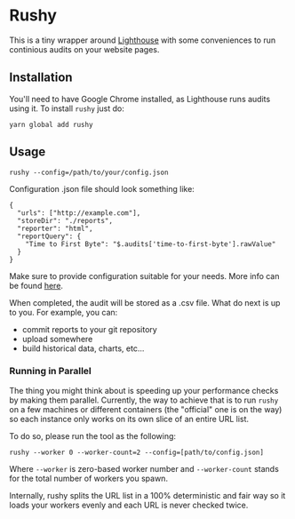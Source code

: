 # Rushy

This is a tiny wrapper around [Lighthouse](https://github.com/GoogleChrome/lighthouse) with some conveniences
to run continious audits on your website pages.

## Installation

You'll need to have Google Chrome installed, as Lighthouse runs audits using it.
To install `rushy` just do:

```
yarn global add rushy
```

## Usage

```
rushy --config=/path/to/your/config.json
```

Configuration .json file should look something like:

```
{
  "urls": ["http://example.com"],
  "storeDir": "./reports",
  "reporter": "html",
  "reportQuery": {
    "Time to First Byte": "$.audits['time-to-first-byte'].rawValue"
  }
}
```

Make sure to provide configuration suitable for your needs. More info can be found [here](https://github.com/luchkonikita/rushy/blob/master/src/config.ts#L18).

When completed, the audit will be stored as a .csv file.
What do next is up to you. For example, you can:
- commit reports to your git repository
- upload somewhere
- build historical data, charts, etc...

### Running in Parallel

The thing you might think about is speeding up your performance checks by making them parallel. Currently, the way to achieve that is to run `rushy` on a few machines or different containers (the "official" one is on the way) so each instance only works on its own slice of an entire URL list.

To do so, please run the tool as the following:

```
rushy --worker 0 --worker-count=2 --config=[path/to/config.json]
```

Where `--worker` is zero-based worker number and `--worker-count` stands for the total number of workers you spawn.

Internally, rushy splits the URL list in a 100% deterministic and fair way so it loads your workers evenly and each URL is never checked twice.
